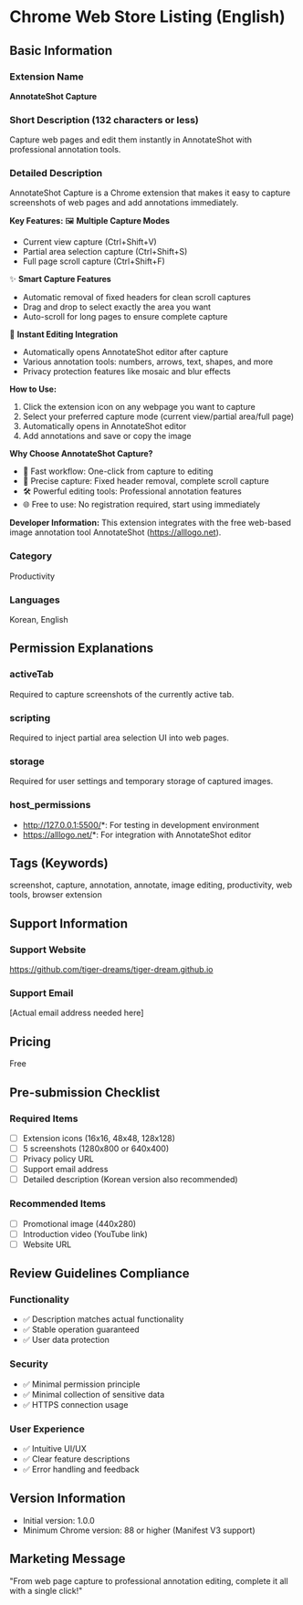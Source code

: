 # Chrome Web Store Listing (English)

## Basic Information

### Extension Name
**AnnotateShot Capture**

### Short Description (132 characters or less)
Capture web pages and edit them instantly in AnnotateShot with professional annotation tools.

### Detailed Description

AnnotateShot Capture is a Chrome extension that makes it easy to capture screenshots of web pages and add annotations immediately.

**Key Features:**
🖼️ **Multiple Capture Modes**
- Current view capture (Ctrl+Shift+V)
- Partial area selection capture (Ctrl+Shift+S)
- Full page scroll capture (Ctrl+Shift+F)

✨ **Smart Capture Features**
- Automatic removal of fixed headers for clean scroll captures
- Drag and drop to select exactly the area you want
- Auto-scroll for long pages to ensure complete capture

🎨 **Instant Editing Integration**
- Automatically opens AnnotateShot editor after capture
- Various annotation tools: numbers, arrows, text, shapes, and more
- Privacy protection features like mosaic and blur effects

**How to Use:**
1. Click the extension icon on any webpage you want to capture
2. Select your preferred capture mode (current view/partial area/full page)
3. Automatically opens in AnnotateShot editor
4. Add annotations and save or copy the image

**Why Choose AnnotateShot Capture?**
- 🚀 Fast workflow: One-click from capture to editing
- 🎯 Precise capture: Fixed header removal, complete scroll capture
- 🛠️ Powerful editing tools: Professional annotation features
- 🌐 Free to use: No registration required, start using immediately

**Developer Information:**
This extension integrates with the free web-based image annotation tool AnnotateShot (https://alllogo.net).

### Category
Productivity

### Languages
Korean, English

## Permission Explanations

### activeTab
Required to capture screenshots of the currently active tab.

### scripting
Required to inject partial area selection UI into web pages.

### storage
Required for user settings and temporary storage of captured images.

### host_permissions
- http://127.0.0.1:5500/*: For testing in development environment
- https://alllogo.net/*: For integration with AnnotateShot editor

## Tags (Keywords)
screenshot, capture, annotation, annotate, image editing, productivity, web tools, browser extension

## Support Information

### Support Website
https://github.com/tiger-dreams/tiger-dream.github.io

### Support Email
[Actual email address needed here]

## Pricing
Free

## Pre-submission Checklist

### Required Items
- [ ] Extension icons (16x16, 48x48, 128x128)
- [ ] 5 screenshots (1280x800 or 640x400)
- [ ] Privacy policy URL
- [ ] Support email address
- [ ] Detailed description (Korean version also recommended)

### Recommended Items
- [ ] Promotional image (440x280)
- [ ] Introduction video (YouTube link)
- [ ] Website URL

## Review Guidelines Compliance

### Functionality
- ✅ Description matches actual functionality
- ✅ Stable operation guaranteed
- ✅ User data protection

### Security
- ✅ Minimal permission principle
- ✅ Minimal collection of sensitive data
- ✅ HTTPS connection usage

### User Experience
- ✅ Intuitive UI/UX
- ✅ Clear feature descriptions
- ✅ Error handling and feedback

## Version Information
- Initial version: 1.0.0
- Minimum Chrome version: 88 or higher (Manifest V3 support)

## Marketing Message
"From web page capture to professional annotation editing, complete it all with a single click!"